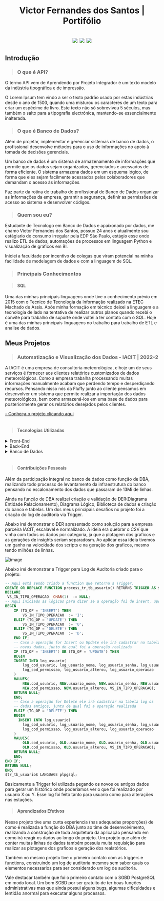 <h1 p align="center"> 
Victor Fernandes dos Santos | Portifólio
<p align="center"> 
 <a href="https://www.python.org/"><img src="https://img.shields.io/badge/Curso%3A-Banco de Dados-purple"/></a>
 <a href="https://discordpy.readthedocs.io/en/stable/"><img src="https://img.shields.io/badge/Linguagem Principal%3A-Python-purple"/></a>
 <a href="https://squarecloud.app/"><img src="https://img.shields.io/badge/Metodologia%3A-API-purple"/></a>
</p> 

## Introdução
>### O que é API?
O termo API vem de Aprendendo por Projeto Integrador é um texto modelo da indústria tipográfica e de impressão. <p>
O Lorem Ipsum tem vindo a ser o texto padrão usado por estas indústrias desde o ano de 1500, quando uma misturou os caracteres de um texto para criar um espécime de livro. Este texto não só sobreviveu 5 séculos, mas também o salto para a tipografia electrónica, mantendo-se essencialmente inalterada.

>### O que é Banco de Dados?
Além de projetar, implementar e gerenciar sistemas de banco de dados, o profissional desenvolve métodos para o uso de informações no apoio à tomada de decisões gerenciais.

Um banco de dados é um sistema de armazenamento de informações que permite que os dados sejam organizados, gerenciados e acessados de forma eficiente. O sistema armazena dados em um esquema lógico, de forma que eles sejam facilmente acessados pelos colaboradores que demandam o acesso às informações.

Faz parte da rotina de trabalho do profissional de Banco de Dados organizar as informações da empresa, garantir a segurança, definir as permissões de acesso ao sistema e desenvolver códigos.

>### Quem sou eu?
Estudante de Tecnologo em Banco de Dados e apaixonado por dados, me chamo Victor Fernandes dos Santos, possuo 24 anos e atualmente sou estágiario de consumo irregular pela EDP São Paulo, estágio esse onde realizo ETL de dados, automações de processos em linguagem Python e visualização de gráficos em BI.

Iniciei a faculdade por incentivo de colegas que viram potencial na minha facilidade de modelagem de dados e com a linguagem de SQL.

>### Principais Conhecimentos

>#### SQL

Uma das minhas principais linguagens onde tive o conhecimento prévio em 2015 com o Tecnico de Tecnologia da Informação realizado na ETEC Machado de Assis. Após minha formação em técnico deixei a linguagem e a tecnologia de lado na tentativa de realizar outros planos quando recebi o convite para trabalho de suporte onde voltei a ter contato com o SQL.
Hoje é uma das minhas principais linguagens no trabalho para trabalho de ETL e analise de dados.

## Meus Projetos
>### Automatização e Visualização dos Dados - IACIT | 2022-2

A IACIT é uma empresa de consultoria meteorológica, e hoje um de seus serviços é fornecer aos clientes relatórios customizados de dados meteorológicos. Como a empresa trabalha processando muitas informações manualmente acabam que perdendo tempo e desperdiçando recursos. 
Pensando nisso nós da Fluffy junto ao cliente pensamos em desenvolver um sistema que permite realizar a importação dos dados meteorológicos, bem como armazená-los em uma base de dados para posteriormente gerar os relatórios desejados pelos clientes.

[- Conheça o projeto clicando aqui](https://github.com/fluffyfatec/Iacit)<br><br>

>#### Tecnologias Utilizadas

<details>
<summary>Front-End</summary>

* JavaScript
* HTML
* CSS

</details>
<details>
<summary>Back-End</summary>

* Java
* Python
* Spring boot

</details>

<details>
<summary>Banco de Dados</summary>

* PostgreSQL
* SQL
</details>
<br>

>#### Contribuições Pessoais

Além da participação integral no banco de dados como função de DBA, realizando todo processo de levantamento da infraestrutura do banco pensando no escalonamento dos dados que passaram de 13Mi de linhas.</p>

Ainda na função de DBA realizei criação e validação de DER(Diagrama Entidade Relacionamento), Diagrama Lógico, Biblioteca de dados e criação do banco e tabelas. Um dos meus principais desafios no projeto foi a criação do log de auditoria via Trigger.

Abaixo irei demonstrar o DER apresentado como solução para a empresa parceira IACIT, escalavel e normalizado. 
A ideia era quebrar o CSV que vinha com todos os dados por categoria, ja que a plotagem dos graficos e as gerações de insights seriam separadosm. Ao aplicar essa ideia tivemos um ganho na velocidade dos scripts e na geração dos graficos, mesmo tendo milhões de linhas.

![image]('https://raw.githubusercontent.com/fluffyfatec/Iacit/Sprint-4/GIT/DERCSV.jpg)

Abaixo irei demonstrar a Trigger para Log de Auditoria criado para o projeto:

```sql
-- Aqui está sendo criado a function que retorna a Trigger.
CREATE OR REPLACE FUNCTION process_tr_tb_usuario() RETURNS TRIGGER AS $tr_tb_usuario$
DECLARE
 VS_IN_TIPO_OPERACAO  CHAR(1)  := NULL;
-- Aqui iniciado as lógicas para dizer se a operação foi de insert, update ou delete.
BEGIN
  	IF (TG_OP = 'INSERT') THEN
    	VS_IN_TIPO_OPERACAO  := 'I';
  	ELSIF (TG_OP = 'UPDATE') THEN
    	VS_IN_TIPO_OPERACAO  := 'U';
  	ELSIF (TG_OP = 'DELETE') THEN
    	VS_IN_TIPO_OPERACAO  := 'D';
  	END IF;
    -- Caso a operação for Insert ou Update ele irá cadastrar na tabela log os 
    -- novos dados, junto de qual foi a operação realizada
    IF (TG_OP = 'INSERT') OR (TG_OP = 'UPDATE') THEN
	BEGIN
	INSERT INTO log_usuario(
		log_cod_usuario, log_usuario_nome, log_usuario_senha, log_usuario_username, 
        log_cod_permissao, log_usuario_alterou, log_usuario_operacao
	)
	VALUES(
		NEW.cod_usuario, NEW.usuario_nome, NEW.usuario_senha, NEW.usuario_username,
		NEW.cod_permissao, NEW.usuario_alterou, VS_IN_TIPO_OPERACAO);
	RETURN NULL; 
	END;
    -- Caso a operação for Delete ele irá cadastrar na tabela log os 
    -- dados antigos, junto de qual foi a operação realizada
	ELSIF (TG_OP = 'DELETE') THEN
    BEGIN
      INSERT INTO log_usuario(
		log_cod_usuario, log_usuario_nome, log_usuario_senha, log_usuario_username,
		log_cod_permissao, log_usuario_alterou, log_usuario_operacao
	)
	VALUES(
		OLD.cod_usuario, OLD.usuario_nome, OLD.usuario_senha, OLD.usuario_username,
		OLD.cod_permissao, OLD.usuario_alterou, VS_IN_TIPO_OPERACAO);
	RETURN NULL; 
	END;
END IF;
RETURN NULL; 
END;
$tr_tb_usuario$ LANGUAGE plpgsql;
```

Basicamente a Trigger foi utilizada pegando os novos ou antigos dados para gerar um histórico onde poderiamos ver o que foi realizado por usuario X ou Y. Esse log foi feito tanto para usuario como para alterações nas estações.

>#### Aprendizados Efetivos

Nesse projeto tive uma curta experiencia (nas adequadas proporções) de como é realizada a função do DBA junto ao time de desenvolvimento, realizando a construção de toda arquitetura da aplicação pensando em como irá reagir os dados ao longo do projeto.
Um projeto que além de conter muitas linhas de dados também possuiu muita requisição para realizar as plotagens dos graficos e geração dos realatórios.

Também no mesmo projeto tive o primeiro contato com as triggers e functions, construindo um log de auditoria mesmos sem saber quais os elementos necessarios para ser considerado um log de auditoria.

Vale destacar também que foi o primeiro contato com o SGBD PostgreSQL em modo local. Um bom SGBD por ser gratuito de ter boas funções administrativas mas que ainda possui alguns bugs, algumas dificuldades e lentidão anormal para executar alguns processos.